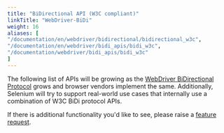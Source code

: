 ```yaml
---
title: "BiDirectional API (W3C compliant)"
linkTitle: "WebDriver-BiDi"
weight: 16
aliases: [
"/documentation/en/webdriver/bidirectional/bidirectional_w3c",
"/documentation/en/webdriver/bidi_apis/bidi_w3c",
"/documentation/webdriver/bidi_apis/bidi_w3c"
]
---
```


The following list of APIs will be growing as the [WebDriver BiDirectional Protocol](https://w3c.github.io/webdriver-bidi/) grows
and browser vendors implement the same.
Additionally, Selenium will try to support real-world use cases that internally use a combination of W3C BiDi protocol APIs.

If there is additional functionality you'd like to see, please raise a
[feature request](https://github.com/SeleniumHQ/selenium/issues/new?assignees=&labels=&template=feature.md).

